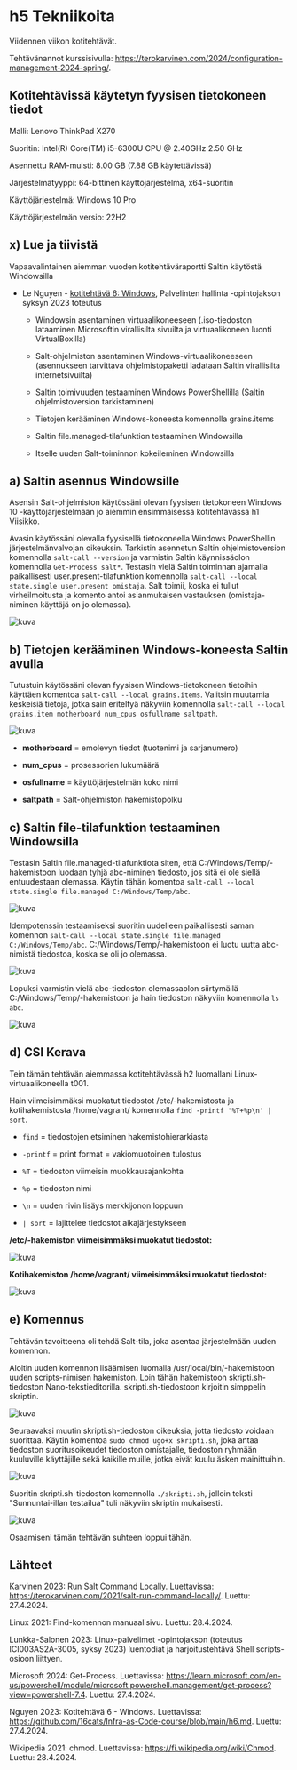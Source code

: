 # h5 Tekniikoita

Viidennen viikon kotitehtävät. 

Tehtävänannot kurssisivulla: https://terokarvinen.com/2024/configuration-management-2024-spring/.

## Kotitehtävissä käytetyn fyysisen tietokoneen tiedot

Malli: Lenovo ThinkPad X270

Suoritin: Intel(R) Core(TM) i5-6300U CPU @ 2.40GHz 2.50 GHz

Asennettu RAM-muisti: 8.00 GB (7.88 GB käytettävissä)

Järjestelmätyyppi: 64-bittinen käyttöjärjestelmä, x64-suoritin

Käyttöjärjestelmä: Windows 10 Pro

Käyttöjärjestelmän versio: 22H2

## x) Lue ja tiivistä 

Vapaavalintainen aiemman vuoden kotitehtäväraportti Saltin käytöstä Windowsilla

- Le Nguyen - [kotitehtävä 6: Windows](https://github.com/16cats/Infra-as-Code-course/blob/main/h6.md), Palvelinten hallinta -opintojakson syksyn 2023 toteutus
  
  - Windowsin asentaminen virtuaalikoneeseen (.iso-tiedoston lataaminen Microsoftin virallisilta sivuilta ja virtuaalikoneen luonti VirtualBoxilla)
    
  - Salt-ohjelmiston asentaminen Windows-virtuaalikoneeseen (asennukseen tarvittava ohjelmistopaketti ladataan Saltin virallisilta internetsivuilta)
    
  - Saltin toimivuuden testaaminen Windows PowerShellilla (Saltin ohjelmistoversion tarkistaminen)
    
  - Tietojen kerääminen Windows-koneesta komennolla grains.items
    
  - Saltin file.managed-tilafunktion testaaminen Windowsilla
    
  - Itselle uuden Salt-toiminnon kokeileminen Windowsilla

## a) Saltin asennus Windowsille

Asensin Salt-ohjelmiston käytössäni olevan fyysisen tietokoneen Windows 10 -käyttöjärjestelmään jo aiemmin ensimmäisessä kotitehtävässä h1 Viisikko. 

Avasin käytössäni olevalla fyysisellä tietokoneella Windows PowerShellin järjestelmänvalvojan oikeuksin. Tarkistin asennetun Saltin ohjelmistoversion komennolla ```salt-call --version``` ja varmistin Saltin käynnissäolon komennolla ```Get-Process salt*```. Testasin vielä Saltin toiminnan ajamalla paikallisesti user.present-tilafunktion komennolla ```salt-call --local state.single user.present omistaja```. Salt toimii, koska ei tullut virheilmoitusta ja komento antoi asianmukaisen vastauksen (omistaja-niminen käyttäjä on jo olemassa).

![kuva](https://github.com/NooraOlkkonen/palvelinten-hallinta/assets/165004946/0a4a5b4b-5acc-4bac-9c8c-24bd006b2d41)

## b) Tietojen kerääminen Windows-koneesta Saltin avulla

Tutustuin käytössäni olevan fyysisen Windows-tietokoneen tietoihin käyttäen komentoa ```salt-call --local grains.items```. Valitsin muutamia keskeisiä tietoja, jotka sain eriteltyä näkyviin komennolla ```salt-call --local grains.item motherboard num_cpus osfullname saltpath```.

![kuva](https://github.com/NooraOlkkonen/palvelinten-hallinta/assets/165004946/0eec38b9-4ad4-4010-8248-b075f5460bdd)

- **motherboard** = emolevyn tiedot (tuotenimi ja sarjanumero)
  
- **num_cpus** = prosessorien lukumäärä
  
- **osfullname** = käyttöjärjestelmän koko nimi
  
- **saltpath** = Salt-ohjelmiston hakemistopolku

## c) Saltin file-tilafunktion testaaminen Windowsilla

Testasin Saltin file.managed-tilafunktiota siten, että C:/Windows/Temp/-hakemistoon luodaan tyhjä abc-niminen tiedosto, jos sitä ei ole siellä entuudestaan olemassa. Käytin tähän komentoa ```salt-call --local state.single file.managed C:/Windows/Temp/abc```. 

![kuva](https://github.com/NooraOlkkonen/palvelinten-hallinta/assets/165004946/d73c93df-6d8b-4b9e-bc58-be7b03dc1642)

Idempotenssin testaamiseksi suoritin uudelleen paikallisesti saman komennon ```salt-call --local state.single file.managed C:/Windows/Temp/abc```. C:/Windows/Temp/-hakemistoon ei luotu uutta abc-nimistä tiedostoa, koska se oli jo olemassa.

![kuva](https://github.com/NooraOlkkonen/palvelinten-hallinta/assets/165004946/ac17b281-d6b3-439f-952f-4fbbbe58e70d)

Lopuksi varmistin vielä abc-tiedoston olemassaolon siirtymällä C:/Windows/Temp/-hakemistoon ja hain tiedoston näkyviin komennolla ```ls abc```.

![kuva](https://github.com/NooraOlkkonen/palvelinten-hallinta/assets/165004946/7c0bf4fb-88d2-4ed8-828c-e56aa0302cd8)

## d) CSI Kerava

Tein tämän tehtävän aiemmassa kotitehtävässä h2 luomallani Linux-virtuaalikoneella t001.

Hain viimeisimmäksi muokatut tiedostot /etc/-hakemistosta ja kotihakemistosta /home/vagrant/ komennolla ```find -printf '%T+%p\n' | sort```.

- ```find``` = tiedostojen etsiminen hakemistohierarkiasta

- ```-printf``` = print format = vakiomuotoinen tulostus

- ```%T``` = tiedoston viimeisin muokkausajankohta

- ```%p``` = tiedoston nimi

- ```\n``` = uuden rivin lisäys merkkijonon loppuun

- ```| sort``` = lajittelee tiedostot aikajärjestykseen

**/etc/-hakemiston viimeisimmäksi muokatut tiedostot:**

  ![kuva](https://github.com/NooraOlkkonen/palvelinten-hallinta/assets/165004946/6b9b0eb7-cc8c-47c4-b19d-eb4acdd583d5)

**Kotihakemiston /home/vagrant/ viimeisimmäksi muokatut tiedostot:**

  ![kuva](https://github.com/NooraOlkkonen/palvelinten-hallinta/assets/165004946/dffa54b9-6ec6-4302-9891-dfe356edc75e)

## e) Komennus

Tehtävän tavoitteena oli tehdä Salt-tila, joka asentaa järjestelmään uuden komennon.

Aloitin uuden komennon lisäämisen luomalla /usr/local/bin/-hakemistoon uuden scripts-nimisen hakemiston. Loin tähän hakemistoon skripti.sh-tiedoston Nano-tekstieditorilla. skripti.sh-tiedostoon kirjoitin simppelin skriptin.

![kuva](https://github.com/NooraOlkkonen/palvelinten-hallinta/assets/165004946/456d4c50-fcac-47d9-9b61-f041b34d81e2)

Seuraavaksi muutin skripti.sh-tiedoston oikeuksia, jotta tiedosto voidaan suorittaa. Käytin komentoa ```sudo chmod ugo+x skripti.sh```, joka antaa tiedoston suoritusoikeudet tiedoston omistajalle, tiedoston ryhmään kuuluville käyttäjille sekä kaikille muille, jotka eivät kuulu äsken mainittuihin.

![kuva](https://github.com/NooraOlkkonen/palvelinten-hallinta/assets/165004946/44705831-0204-4a99-98e6-18d77915dd6c)

Suoritin skripti.sh-tiedoston komennolla ```./skripti.sh```, jolloin teksti "Sunnuntai-illan testailua" tuli näkyviin skriptin mukaisesti.

![kuva](https://github.com/NooraOlkkonen/palvelinten-hallinta/assets/165004946/1094e3c1-3939-46ef-ab6f-8dbea2ddcac2)

Osaamiseni tämän tehtävän suhteen loppui tähän.

## Lähteet

Karvinen 2023: Run Salt Command Locally. Luettavissa: https://terokarvinen.com/2021/salt-run-command-locally/. Luettu: 27.4.2024.

Linux 2021: Find-komennon manuaalisivu. Luettu: 28.4.2024.

Lunkka-Salonen 2023: Linux-palvelimet -opintojakson (toteutus ICI003AS2A-3005, syksy 2023) luentodiat ja harjoitustehtävä Shell scripts-osioon liittyen.

Microsoft 2024: Get-Process. Luettavissa: https://learn.microsoft.com/en-us/powershell/module/microsoft.powershell.management/get-process?view=powershell-7.4. Luettu: 27.4.2024.

Nguyen 2023: Kotitehtävä 6 - Windows. Luettavissa: https://github.com/16cats/Infra-as-Code-course/blob/main/h6.md. Luettu: 27.4.2024.

Wikipedia 2021: chmod. Luettavissa: https://fi.wikipedia.org/wiki/Chmod. Luettu: 28.4.2024.




